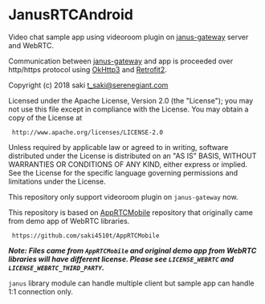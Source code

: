 JanusRTCAndroid
===============================

Video chat sample app using videoroom plugin on [janus-gateway](https://github.com/meetecho/janus-gateway) server and WebRTC.

Communication between [janus-gateway](https://github.com/meetecho/janus-gateway) and app is proceeded over http/https protocol using [OkHttp3](https://github.com/square/okhttp/tree/master/okhttp/src/main/java/okhttp3) and [Retrofit2](https://github.com/square/retrofit).

Copyright (c) 2018 saki t_saki@serenegiant.com

 Licensed under the Apache License, Version 2.0 (the "License");
 you may not use this file except in compliance with the License.
 You may obtain a copy of the License at

     http://www.apache.org/licenses/LICENSE-2.0

 Unless required by applicable law or agreed to in writing, software
 distributed under the License is distributed on an "AS IS" BASIS,
 WITHOUT WARRANTIES OR CONDITIONS OF ANY KIND, either express or implied.
 See the License for the specific language governing permissions and
 limitations under the License.

This repository only support videoroom plugin on `janus-gateway` now.

This repository is based on [AppRTCMobile](https://github.com/saki4510t/AppRTCMobile) repository that originally came from demo app of WebRTC libraries.

     https://github.com/saki4510t/AppRTCMobile

***Note: Files came from `AppRTCMobile` and original demo app from WebRTC libraries will have different license. Please see `LICENSE_WEBRTC` and `LICENSE_WEBRTC_THIRD_PARTY`.***

`janus` library module can handle multiple client but sample app can handle 1:1 connection only.